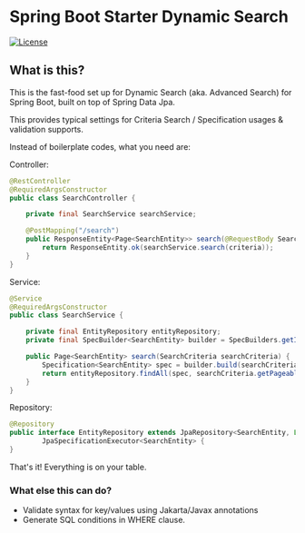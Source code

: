 # Spring Boot Starter Dynamic Search

[![License](https://img.shields.io/badge/License-Apache_2.0-blue.svg)](https://opensource.org/licenses/Apache-2.0)

## What is this?

This is the fast-food set up for Dynamic Search (aka. Advanced Search) for Spring Boot, built on top of Spring Data Jpa.

This provides typical settings for Criteria Search / Specification usages & validation supports.

Instead of boilerplate codes, what you need are:

Controller:

```java title=SearchController.java
@RestController
@RequiredArgsConstructor
public class SearchController {

    private final SearchService searchService;

    @PostMapping("/search")
    public ResponseEntity<Page<SearchEntity>> search(@RequestBody SearchCriteria criteria) {
        return ResponseEntity.ok(searchService.search(criteria));
    }
}
```

Service:

```java title=SearchService.java
@Service
@RequiredArgsConstructor
public class SearchService {

    private final EntityRepository entityRepository;
    private final SpecBuilder<SearchEntity> builder = SpecBuilders.getInstance(SearchEntity.class);

    public Page<SearchEntity> search(SearchCriteria searchCriteria) {
        Specification<SearchEntity> spec = builder.build(searchCriteria.getCriteria());
        return entityRepository.findAll(spec, searchCriteria.getPageable());
    }
}
```

Repository:

```java
@Repository
public interface EntityRepository extends JpaRepository<SearchEntity, Long>,
        JpaSpecificationExecutor<SearchEntity> {
}
```

That's it! Everything is on your table.

### What else this can do?

- Validate syntax for key/values using Jakarta/Javax annotations
- Generate SQL conditions in WHERE clause.